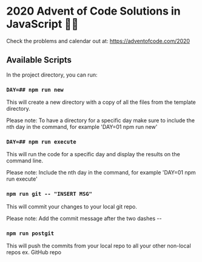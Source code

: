 # 2020 Advent of Code Solutions in JavaScript 🎅🏾

Check the problems and calendar out at: <https://adventofcode.com/2020>

## Available Scripts

In the project directory, you can run:

### `DAY=## npm run new`

This will create a new directory with a copy of all the files from the template directory.

Please note: To have a directory for a specific day make sure to include the nth day in the command, for example 'DAY=01 npm run new'

### `DAY=## npm run execute`

This will run the code for a specific day and display the results on the command line.

Please note: Include the nth day in the command, for example 'DAY=01 npm run execute'

### `npm run git -- "INSERT MSG"`

This will commit your changes to your local git repo.

Please note: Add the commit message after the two dashes --

### `npm run postgit`

This will push the commits from your local repo to all your other non-local repos ex. GitHub repo
